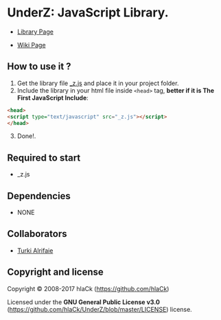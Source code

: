 # UnderZ: JavaScript Library.

* [Library Page](https://github.com/hlaCk/UnderZ) 

* [Wiki Page](https://github.com/hlaCk/UnderZ/wiki)

## How to use it ?
1. Get the library file [_z.js](https://github.com/hlaCk/UnderZ/blob/master/_z.js) and place it in your project folder.
2. Include the library in your html file inside `<head>` tag, **better if it is The First JavaScript Include**: 
```html
<head>
<script type="text/javascript" src="_z.js"></script>
</head>
```
3. Done!.

## Required to start
* _z.js

## Dependencies
* NONE

## Collaborators

* [Turki Alrifaie](https://github.com/BlackEagleSA)

## Copyright and license

Copyright © 2008-2017 hlaCk (https://github.com/hlaCk)

Licensed under the **GNU General Public License v3.0** (https://github.com/hlaCk/UnderZ/blob/master/LICENSE) license.
